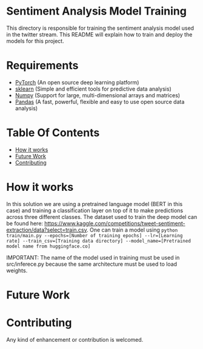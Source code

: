 # Sentiment Analysis Model Training
This directory is responsible for training the sentiment analysis model used in the twitter stream.  This README will explain how to train and deploy the models for this project.

# Requirements
- [PyTorch](https://pytorch.org/) (An open source deep learning platform) 
- [sklearn](scikit-learn.org) (Simple and efficient tools for predictive data analysis)
- [Numpy](https://numpy.org) (Support for large, multi-dimensional arrays and matrices)
- [Pandas](https://pandas.pydata.org/) (A fast, powerful, flexible and easy to use open source data analysis)

# Table Of Contents
-  [How it works](#how-it-works)
-  [Future Work](#future-work)
-  [Contributing](#contributing)

# How it works 
In this solution we are using a pretrained language model (BERT in this case) and training a classification layer on top of it to make predictions across three different classes.  The dataset used to train the deep model can be found here: https://www.kaggle.com/competitions/tweet-sentiment-extraction/data?select=train.csv.  One can train a model using ```python train/main.py --epochs=[Number of training epochs] --lr=[Learning rate] --train_csv=[Training data directory] --model_name=[Pretrained model name from huggingface.co]```

IMPORTANT: The name of the model used in training must be used in src/inferece.py because the same architecture must be used to load weights.


# Future Work

# Contributing
Any kind of enhancement or contribution is welcomed.





